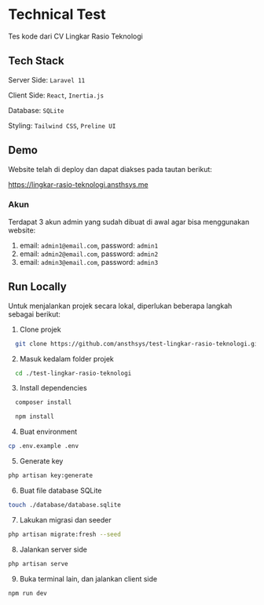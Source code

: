 # Technical Test

Tes kode dari CV Lingkar Rasio Teknologi

## Tech Stack

Server Side: `Laravel 11`

Client Side: `React`, `Inertia.js`

Database: `SQLite`

Styling: `Tailwind CSS`, `Preline UI`

## Demo

Website telah di deploy dan dapat diakses pada tautan berikut:

https://lingkar-rasio-teknologi.ansthsys.me

### Akun

Terdapat 3 akun admin yang sudah dibuat di awal agar bisa menggunakan website:

1. email: `admin1@email.com`, password: `admin1`
2. email: `admin2@email.com`, password: `admin2`
3. email: `admin3@email.com`, password: `admin3`

## Run Locally

Untuk menjalankan projek secara lokal, diperlukan beberapa langkah sebagai berikut:

1. Clone projek

```bash
  git clone https://github.com/ansthsys/test-lingkar-rasio-teknologi.git
```

2. Masuk kedalam folder projek

```bash
  cd ./test-lingkar-rasio-teknologi
```

3. Install dependencies

```bash
  composer install
```

```bash
  npm install
```

4. Buat environment

```bash
cp .env.example .env
```

5. Generate key

```bash
php artisan key:generate
```

6. Buat file database SQLite

```bash
touch ./database/database.sqlite
```

7. Lakukan migrasi dan seeder

```bash
php artisan migrate:fresh --seed
```

8. Jalankan server side

```bash
php artisan serve
```

9. Buka terminal lain, dan jalankan client side

```bash
npm run dev
```
